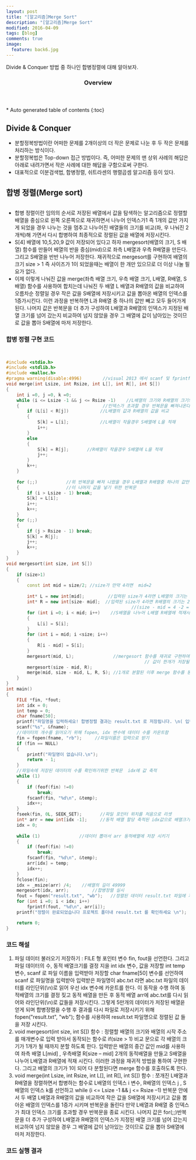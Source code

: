 ```yaml
---
layout: post
title: "[알고리즘]Merge Sort"
description: "[알고리즘]Merge Sort" 
modified: 2016-04-09
tags: [blog]
comments: true
image:
  feature: back6.jpg
---
```

Divide & Conquer 방법 중 하나인 합병정렬에 대해 알아보자.
 
<section id="table-of-contents" class="toc">
  <header>
    <h3>Overview</h3>
  </header>
<div id="drawer" markdown="1">
*  Auto generated table of contents
{:toc}
</div>
</section><!-- /#table-of-contents -->


## Divide & Conquer

- 분할정복방법이란 어떠한 문제를 2개이상의 더 작은 문제로 나눈 후 두 작은 문제를 처리하는 방식이다.
- 분할정복법은 Top-down 접근 방법이다. 즉, 어떠한 문제의 맨 상위 사례의 해답은 아래로 내려가면서 작은 사례에 대한 해답을 구함으로써 구한다.
- 대표적으로 이분검색법, 합병정렬, 쉬트라센의 행렬곱셈 알고리즘 등이 있다.

## 합병 정렬(Merge sort)

<figure>
	<img src="/images/merge1.png" alt="">
</figure>

- 합병 정렬이란 임의의 순서로 저장된 배열에서 값을 탐색하는 알고리즘으로 정렬할 배열을 중심으로 왼쪽 오른쪽으로 재귀하면서 나누어 인덱스가1 즉 1개의 값만 가지게 되었을 경우 나누는 것을 멈추고 나누어진 배열들의 크기를 비교(좌, 우 나눠진 2개씩)해 가면서 다시 합병하여 최종적으로 정렬된 값을 배열에 저장시킨다. 
- S[4] 배열에 10,5,20,9 값이 저장되어 있다고 하자 mergesort(배열의 크기, S 배열) 함수를 만들어 배열의 반을 중심(mid)으로 좌측 L배열과 우측 R배열을 만든다. 그리고 S배열을 반반 나누어 저장한다. 재귀적으로 mergesort를 구현하여 배열의 크기 size > 1 즉 사이즈가 1이 되었을때는 배열이 한 개만 있으므로 더 이상 나눌 필요가 없다. 
- 이제 이렇게 나눠진 값을 merge(좌측 배열 크기, 우측 배열 크기, L배열, R배열, S배열) 함수를 사용하여 합치는데 나눠진 두 배열 L 배열과 R배열의 값을 비교하여 오름차순 정렬일 경우 작은 값을 S배열에 저장시키고 값을 뽑아온 배열의 인덱스를 1증가시킨다. 이런 과정을 반복하면 L과 R배열 중 하나의 값만 빼고 모두 들어가게 된다. 나머지 값은 반복문을 더 추가 구성하여 L배열과 R배열의 인덱스가 지정된 배열 크기를 넘어 갔는지 비교하여 넘지 않았을 경우 그 배열에 값이 남아있는 것이므로 값을 뽑아 S배열에 마저 저장한다.


### 합병 정렬 구현 코드


```cpp


#include <stdio.h>
#include <stdlib.h>
#include <malloc.h>
#pragma warning(disable:4996)        //visual 2013 에서 scanf 및 fprintf, fscanf 사용시 오류 제거
void merge(int Lsize, int Rsize, int L[], int R[], int S[])
{
	int i =0, j =0, k =0;
	while (i <= Lsize -1 && j <= Rsize -1)    //L배열의 크기와 R배열의 크기와 비교하여 
	{				                 //인덱스가 초과할 경우 반복문을 빠져나온다.	
		if (L[i] < R[j])		    //L배열의 값과 R배열의 값을 비교
		{
			S[k] = L[i];            //L배열이 작을경우 S배열에 L을 적재		
			i++;
		}
		else
		{
			S[k] = R[j];	   //R배열이 작을경우 S배열에 L을 적재		
			j++;
		}
		k++;
	}
	
	for (;;)           //위 반복문을 빠져 나왔을 경우 L배열과 R배열중 하나의 값만 남아있을것이다. 
	{	               //이 나머지 값을 넣기 위한 반복문 							 
		if (i > Lsize - 1) break;
		S[k] = L[i];
		i++;
		k++;
	}
	for (;;)
	{
		if (j > Rsize - 1) break;
		S[k] = R[j];
		j++;
		k++;
	}
}
void mergesort(int size, int S[])
{
	if (size>1)
	{
		const int mid = size/2;	//size가 만약 4라면  mid=2
								   
		int* L = new int[mid];         //입력된 size가 4라면 L배열의 크기는 2
		int* R = new int[size- mid];  //입력된 size가 4라면 R배열의 크기는 2 
                                                //(size - mid = 4 -2 = 2)
		for (int i =0; i < mid; i++)	//S배열을 나누어 L배열 R배열에 적재시킨다.
		{
			L[i] = S[i];
		}
		for (int i = mid; i <size; i++)
		{
			R[i - mid] = S[i];
		}
		mergesort(mid, L);	             //mergesort 함수를 재귀로 구현하여 
                                                     // 값이 한개가 저장될 때까지 분할 한다. 
		mergesort(size - mid, R);
		merge(mid, size - mid, L, R, S); //1개로 분할된 이후 merge 함수를 동작시킨다.
	}
}
int main()
{
	FILE *fin, *fout;				
	int idx = 0;
	int temp = 0;
	char fname[50];				
	printf("파일명을 입력하세요! 합병정렬 결과는 result.txt 로 저장됩니다. \n( 입력 예 : xxx.txt )");
	scanf("%s", &fname);
	//데이터의 개수를 읽어오기 위해 fopen, idx 변수에 데이터 수를 카운트함
	fin = fopen(fname, "rb");     //파일이름은 입력으로 받기
	if (fin == NULL)
	{
		printf("파일명이 없습니다.\n");
		return - 1;
	}
	//파일속에 저장된 데이터의 수를 확인하기위한 반복문  idx에 값 축적
	while (1)
	{
		if (feof(fin) !=0)
			break;
		fscanf(fin, "%d\n", &temp);
		idx++;
	}
	fseek(fin, 0L, SEEK_SET);		//파일 포인터 위치를 처음으로 리셋
	int* arr = new int[idx -1];		//동적 배열 할당 축적된 idx값으로 배열크기 결정
	idx = 0;
	
	while (1)			    //데이터 뽑아서 arr 동적배열에 저장 시키기	
	{
		if (feof(fin) !=0)
			break;
		fscanf(fin, "%d\n", &temp);
		arr[idx] = temp;
		idx++;
	}
	fclose(fin);
	idx = _msize(arr) /4;    //배열의 길이 49999
	mergesort(idx, arr);	     //합병정렬 실시
	fout = fopen("result.txt", "wb");   //정렬된 데이터 result.txt 파일에 저장하기
	for (int i =0; i < idx; i++)
		fprintf(fout, "%d\n", arr[i]);
	printf("정렬이 완료되었습니다 프로젝트 폴더내 result.txt 를 확인하세요 \n");

	return 0;
}


```
### 코드 해설

1. 파일 데이터 불러오기 저장하기 : FILE 형 포인터 변수 fin, fout을 선언한다. 그리고 파일 데이터의 수, 동적 배열크기를 결정 지을 int idx 변수, 값을 저장할 int temp 변수, scanf 로 파일 이름을 입력받아 저장할 char fname[50] 변수를 선언하여 scanf 로 파일명을 입력받아 입력받은 파일명이 abc.txt 라면 abc.txt 파일의 데이터를 라인단위(\n)로 읽어 우선 idx 변수에 카운트를 한다. 이 동작을 수행 하여 동적배열의 크기를 결정 짖고 동적 배열을 만든 후 동적 배열 arr에 abc.txt를 다시 읽어와 라인단위(\n)로 값들을 저장시킨다. 그렇게 5만개의 데이터가 저장된 배열읃 얻게 되며 합병정렬을 수행 후 결과를 다시 파일로 저장시키기 위해 fopen("result.txt", "wb");  함수를 사용하여 result.txt 파일명으로 정렬된 값 들을 저장 시킨다.
2. void mergesort(int size, int S[]) 함수 : 정렬할 배열의 크기와 배열의 시작 주소를 매개변수로 입력 받아서 동작되는 함수로 if(size > 1) 비교 문으로 각 배열의 크기가 1개가 될 때까지 분할 하도록 한다. 입력받은 배열의 중간 값인 mid를 사용하여 좌측 배열 L[mid] , 우측배열 R[size – mid] 2개의 동적배열을 만들고 S배열을 나누어 L배열과 R배열에 적재 시킨다. 이러한 과정을 재귀적 방법을 통하여 구현한다. 그리고 배열의 크기가 1이 되어 다 분할된다면 merge 함수를 호출하도록 한다.
3. void merge(int Lsize, int Rsize, int L[], int R[], int S[]) 함수 : 쪼개진 L배열과 R배열을 정렬하면서 합병하는 함수로 L배열의 인덱스 i 변수, R배열의 인덱스 j , S배열의 인덱스 k를 선언하고 while (i <= Lsize -1 && j <= Rsize –1) 반복문 안에서 두 배열 L배열과 R배열의 값을 비교하여 작은 값을 S배열에 저장시키고 값을 뽑아온 배열의 인덱스를 1증가 시키며 반복문을 돌린다 만약 L배열과 R배열 중 인덱스가 최대 인덱스 크기를 초과할 경우 반복문을 종료 시킨다. 나머지 값은 for(;;)반복문을 더 추가 구성하여 L배열과 R배열의 인덱스가 지정된 배열 크기를 넘어 갔는지 비교하여 넘지 않았을 경우 그 배열에 값이 남아있는 것이므로 값을 뽑아 S배열에 마저 저장한다.


### 코드 실행 결과

<figure>
	<img src="/images/merge2.png" alt="">
</figure>
<figure>
	<img src="/images/merge3.png" alt="">
</figure>